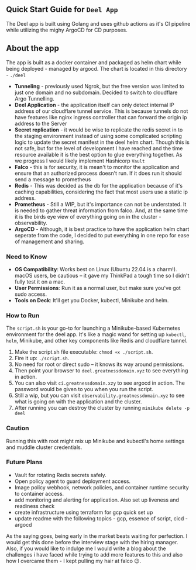 ## Quick Start Guide for `Deel App`
The Deel app is built using Golang and uses github actions as it's CI pipeline while utilizing the mighy ArgoCD for CD purposes.

## About the app
The app is built as a docker container and packaged as helm chart while being deployed - managed by argocd. The chart is located in this directory - `./deel`
* **Tunneling** - previously used Ngrok, but the free version was limited to just one domain and no subdomain. Decided to switch to cloudflare Argo Tunnelling.
* **Deel Application** - the application itself can only detect internal IP address of our cloudflare tunnel service. This is because tunnels do not have features like nginx ingress controller that can forward the origin ip address to the Server
* **Secret replication** - it would be wise to replicate the redis secret in to the staging environment instead of using some complicated scripting logic to update the secret manifest in the deel helm chart. Though this is not safe, but for the level of development I have reached and the time resource available it is the best option to glue everything together. As we progress I would likely implement Hashicorp `Vault`
* **Falco** - this is for security, it is mean't to monitor the application and ensure that an authorized process doesn't run. If it does run it should send a message to prometheus
* **Redis** - This was decided as the db for the application because of it's caching capabilities, considering the fact that most users use a static ip address.
* **Prometheus** - Still a WIP, but it's importance can not be understated. It is needed to gather threat information from falco. And, at the same time it is the birds eye view of everything going on in the cluster - observability.
* **ArgoCD** - Although, it is best practice to have the application helm chart seperate from the code, I decided to put everything in one repo for ease of management and sharing.
### Need to Know
- **OS Compatibility**: Works best on Linux (Ubuntu 22.04 is a charm!). macOS users, be cautious – it gave my ThinkPad a tough time so I didn't fully test it on a mac.
- **User Permissions**: Run it as a normal user, but make sure you've got sudo access.
- **Tools on Deck**: It'll get you Docker, kubectl, Minikube and helm. 

### How to Run
The `script.sh` is your go-to for launching a Minikube-based Kubernetes environment for the deel app. It's like a magic wand for setting up `kubectl`, `helm`, Minikube, and other key components like Redis and cloudflare tunnel.

1. Make the script.sh file executable: `chmod +x ./script.sh`.
2. Fire it up: `./script.sh`.
3. No need for root or direct sudo – it knows its way around permissions.
4. Then point your browser to `deel.greatnessdomain.xyz` to see everything in action.
5. You can also visit `ci.greatnessdomain.xzy` to see argocd in action. The password would be given to you when you run the script.
6. Still a wip, but you can visit `observability.greatnessdomain.xyz` to see what is going on with the application and the cluster.
7. After running you can destroy the cluster by running `minikube delete -p deel`


### Caution
Running this with root might mix up Minikube and kubectl's home settings and muddle cluster credentials. 

### Future Plans
- Vault for rotating Redis secrets safely.
- Open policy agent to guard deployment access.
- Image policy webhook, network policies, and container runtime security to container access.
- add monitoring and alerting for application. Also set up liveness and readiness check
- create infrastructure using terraform for gcp quick set up
- update readme with the following topics - gcp, essence of script, cicd - argocd 

As the saying goes, being early in the market beats waiting for perfection. I would get this done before the interview stage with the hiring manager. Also, if you would like to indulge me I would write a blog about the challenges i have faced while trying to add more features to this and also how I overcame them - I kept pulling my hair at falco 😉.
